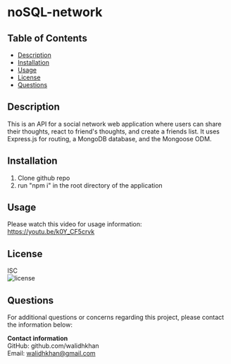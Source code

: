 
# noSQL-network

## Table of Contents
- [Description](#Description)
- [Installation](#Installation)
- [Usage](#Usage)
- [License](#License)
- [Questions](#Questions)

<div id='Desciption'/>

## Description
This is an API for a social network web application where users can share their thoughts, react to friend's thoughts, and create a friends list. It uses Express.js for routing, a MongoDB database, and the Mongoose ODM.

<div id='Installation'/>

## Installation
1) Clone github repo
2) run "npm i" in the root directory of the application

<div id='Usage'/>

## Usage
Please watch this video for usage information: https://youtu.be/k0Y_CF5crvk 

<div id='License'/>

## License       
ISC  
![license](https://img.shields.io/badge/license-ISC-green.svg)

<div id='Questions'/>

## Questions
For additional questions or concerns regarding this project, please contact the information below:

**Contact information**  
GitHub: github.com/walidhkhan  
Email: walidhkhan@gmail.com
